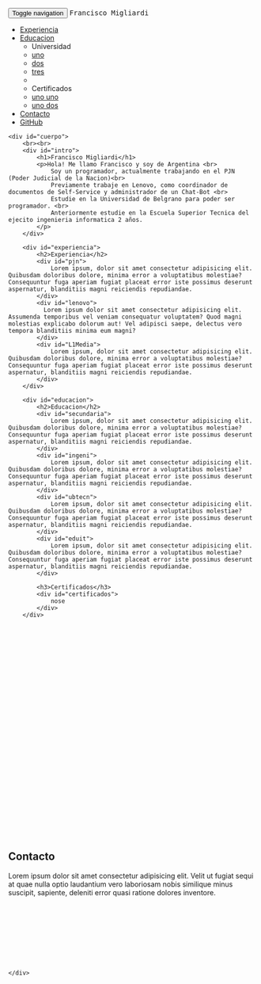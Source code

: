 <!DOCTYPE html>
<html lang="en">
<head>
    <meta charset="UTF-8">
    <meta name="viewport" content="width=device-width, initial-scale=1.0">
    <link rel="stylesheet" href="https://maxcdn.bootstrapcdn.com/bootstrap/3.4.0/css/bootstrap.min.css">
    <link href="https://maxcdn.bootstrapcdn.com/bootstrap/3.3.6/css/bootstrap.min.css" rel="stylesheet">
    <script src="https://ajax.googleapis.com/ajax/libs/jquery/3.4.0/jquery.min.js"></script>
    <script src="https://maxcdn.bootstrapcdn.com/bootstrap/3.4.0/js/bootstrap.min.js"></script>
    <title>Francisco Migliardi</title>
  <style>
    body{
  background: url(https://wallpaperaccess.com/full/1223121.jpg) no-repeat center center fixed; 
  -webkit-background-size: cover;
  -moz-background-size: cover;
  -o-background-size: cover;
  background-size: cover;
}

.fmm{
  color: #fff;
}

.navbar-default {
  background-color: #222;
  border: none;
}

.navbar-default .navbar-nav>li>a,
.navbar-default .navbar-nav>li>a:hover {
  color: #fff;
}

.navbar-default .navbar-nav>li>a:hover {
  background-color: #0392CC;
}

.navbar-brand {
  height: auto;
  margin: 0;
  padding: 0;
}

.navbar-brand>img {
  padding-top: 11px;
  width: 130px;
  margin-right: 5px;
}


#contacto{
  background-color: rgba(255, 255, 255, 0.4);
  box-shadow: 10px 10px 8px 10px rgba(200, 200, 200, 0.733);
}
</style>
</head>

<body>
    <nav class="navbar navbar-default navbar-fixed-top">
        <div class="container">
          <div class="navbar-header">
            <button type="button" class="navbar-toggle collapsed" data-toggle="collapse" data-target="#navbar" aria-expanded="false" aria-controls="navbar">
              <span class="sr-only">Toggle navigation</span>
              <span class="icon-bar"></span>
              <span class="icon-bar"></span>
              <span class="icon-bar"></span>
            </button>
            <samp class="fmm">Francisco Migliardi</samp>
          </div>
          <div id="navbar" class="navbar-collapse collapse navbar-right">
            <ul class="nav navbar-nav">
              <li><a href="#experiencia">Experiencia</a></li>
              <li class="dropdown">
                <a href="#" class="dropdown-toggle" data-toggle="dropdown" role="button" aria-haspopup="true" aria-expanded="false">Educacion <span class="caret"></span></a>
                <ul class="dropdown-menu">
                  <li class="dropdown-header">Universidad</li>
                  <li><a href="#">uno</a></li>
                  <li><a href="#">dos</a></li>
                  <li><a href="#">tres</a></li>
                  <li role="separator" class="divider"></li>
                  <li class="dropdown-header">Certificados</li>
                  <li><a href="#">uno uno</a></li>
                  <li><a href="#">uno dos</a></li>
                </ul>
              </li>
              <li><a href="#contacto">Contacto</a></li>
              <li><a href="https://github.com/franciscoMigliardi24">GitHub</a></li>
            </ul>
          </div>
        </div>
      </nav>


    <div id="cuerpo">
        <br><br>
        <div id="intro">
            <h1>Francisco Migliardi</h1>
            <p>Hola! Me llamo Francisco y soy de Argentina <br>
                Soy un programador, actualmente trabajando en el PJN (Poder Judicial de la Nacion)<br>
                Previamente trabaje en Lenovo, como coordinador de documentos de Self-Service y administrador de un Chat-Bot <br>
                Estudie en la Universidad de Belgrano para poder ser programador. <br>
                Anteriormente estudie en la Escuela Superior Tecnica del ejecito ingenieria informatica 2 años.
            </p>
        </div>

        <div id="experiencia">
            <h2>Experiencia</h2>
            <div id="pjn">
                Lorem ipsum, dolor sit amet consectetur adipisicing elit. Quibusdam doloribus dolore, minima error a voluptatibus molestiae? Consequuntur fuga aperiam fugiat placeat error iste possimus deserunt aspernatur, blanditiis magni reiciendis repudiandae.
            </div>
            <div id="lenovo">
              Lorem ipsum dolor sit amet consectetur adipisicing elit. Assumenda temporibus vel veniam consequatur voluptatem? Quod magni molestias explicabo dolorum aut! Vel adipisci saepe, delectus vero tempora blanditiis minima eum magni?  
            </div>
            <div id="L1Media">
                Lorem ipsum, dolor sit amet consectetur adipisicing elit. Quibusdam doloribus dolore, minima error a voluptatibus molestiae? Consequuntur fuga aperiam fugiat placeat error iste possimus deserunt aspernatur, blanditiis magni reiciendis repudiandae.
            </div>
        </div>

        <div id="educacion">
            <h2>Educacion</h2>
            <div id="secundaria">
                Lorem ipsum, dolor sit amet consectetur adipisicing elit. Quibusdam doloribus dolore, minima error a voluptatibus molestiae? Consequuntur fuga aperiam fugiat placeat error iste possimus deserunt aspernatur, blanditiis magni reiciendis repudiandae.
            </div>
            <div id="ingeni">
                Lorem ipsum, dolor sit amet consectetur adipisicing elit. Quibusdam doloribus dolore, minima error a voluptatibus molestiae? Consequuntur fuga aperiam fugiat placeat error iste possimus deserunt aspernatur, blanditiis magni reiciendis repudiandae.
            </div>
            <div id="ubtecn">
                Lorem ipsum, dolor sit amet consectetur adipisicing elit. Quibusdam doloribus dolore, minima error a voluptatibus molestiae? Consequuntur fuga aperiam fugiat placeat error iste possimus deserunt aspernatur, blanditiis magni reiciendis repudiandae.
            </div>
            <div id="eduit">
                Lorem ipsum, dolor sit amet consectetur adipisicing elit. Quibusdam doloribus dolore, minima error a voluptatibus molestiae? Consequuntur fuga aperiam fugiat placeat error iste possimus deserunt aspernatur, blanditiis magni reiciendis repudiandae.
            </div>

            <h3>Certificados</h3>
            <div id="certificados">
                nose
            </div>
        </div>
<br><br><br><br><br><br><br><br><br><br><br><br><br><br><br><br><br><br><br><br><br><br><br><br><br>
        <div id="contacto">
            <h2>Contacto</h2>
            <form action="yes">
                Lorem ipsum dolor sit amet consectetur adipisicing elit. Velit ut fugiat sequi at quae nulla optio laudantium vero laboriosam nobis similique minus suscipit, sapiente, deleniti error quasi ratione dolores inventore.
            </form>
        </div>
        <br><br><br><br><br><br><br>


    </div>


</body>
</html>
